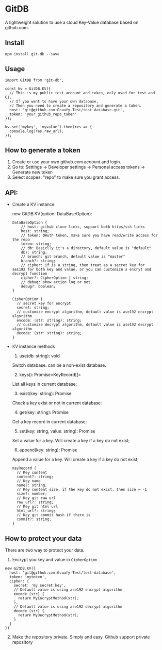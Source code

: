 # GitDB

A lightweight solution to use a cloud Key-Value database based on github.com.


## Install

```
npm install git-db --save
```

## Usage

```
import GitDB from 'git-db';

const kv = GitDB.KV({
  // This is my public test account and token, only used for test and CI.
  // If you want to have your own database,
  // Then you need to create a repository and generate a token.
  host: 'git@github.com:Gcaufy-Test/test-database.git',
  token: 'your_github_repo_token'
});

kv.set('mykey', 'myvalue').then(res => {
  console.log(res.raw_url);
});
```


## How to generate a token

  1. Create or use your own github.com account and login.
  2. Go to: Settings -> Developer settings -> Personal access tokens -> Generate new token
  3. Select scopes: "repo" to make sure you grant access.


## API:


* Create a KV instance

    new GitDB.KV(option: DataBaseOption):

    ```
    DataBaseOption {
        // host: github clone links, support both https/ssh links
        host: string;
        // token: OAuth token, make sure you have read/write access for the repo
        token: string;
        // db: Basiclly it's a directory, default value is "default"
        db?: string;
        // branch: git branch, default value is "master"
        branch?: string;
        // cipher: if is a string, then treat as a secret key for aes192 for both key and value. or you can customize a encryt and decrypt function
        cipher?: CipherOption | string;
        // debug: show action log or not.
        debug?: boolean;
    }

    CipherOption {
      // secret key for encrypt
      secret: string;
      // customize encrypt algorithm, default value is ase192 encrypt algorithm
      encode: (str: string): string;
      // customize decrypt algorithm, default value is ase192 decrypt algorithm
      decode: (str: string): string;
    }
    ```

* KV instance methods

    1. use(db: string): void

    Switch database. can be a non-exist database.

    2. keys(): Promise<KeyRecord[]>

    List all keys in current database;

    3. exist(key: string): Promise<boolean>

    Check a key exist or not in current database;

    4. get(key: string): Promise<KeyRecord>

    Get a key record in current database;

    5. set(key: string, value: string): Promise<KeyRecord>

    Set a value for a key. Will create a key if a key do not exist;

    6. append(key: string): Promise<KeyRecord>

    Append a value for a key. Will create a key if a key do not exist;


    ```
    KeyRecord {
      // Key content
      content?: string;
      // Key name
      name?: string;
      // Key content size, if the key do not exist, then size = -1
      size?: number;
      // Key git raw url
      raw_url?: string;
      // Key git html url
      html_url?: string;
      // Key git commit hash if there is
      commit?: string;
    }
    ```

## How to protect your data

There are two way to protect your data.

1. Encrypt you key and value in `CipherOption`
```
new GitDB.KV({
  host: 'git@github.com:Gcuafy-Test/test-database',
  token: 'mytoken',
  cipher: {
    secret: 'my secret key',
    // Default value is using ase192 encrypt algorithm
    encode (str) {
      return MyEncryptMethod(str);
    },
    // Default value is using ase192 decrypt algorithm
    decode (str) {
      return MyDecryptMethod(str);
    }
  }
})
```

2. Make the repository private.
  Simply and easy. Github support private repository

